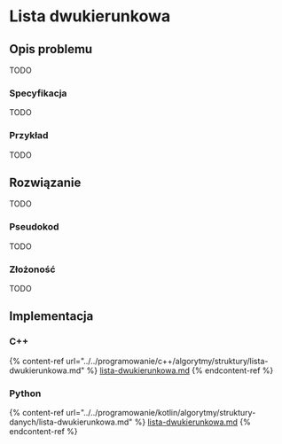 # Lista dwukierunkowa

## Opis problemu

TODO

### Specyfikacja

TODO

### Przykład

TODO

## Rozwiązanie

TODO

### Pseudokod

TODO

### Złożoność

TODO

## Implementacja

### C++

{% content-ref url="../../programowanie/c++/algorytmy/struktury/lista-dwukierunkowa.md" %}
[lista-dwukierunkowa.md](../../programowanie/c++/algorytmy/struktury/lista-dwukierunkowa.md)
{% endcontent-ref %}

### Python

{% content-ref url="../../programowanie/kotlin/algorytmy/struktury-danych/lista-dwukierunkowa.md" %}
[lista-dwukierunkowa.md](../../programowanie/kotlin/algorytmy/struktury-danych/lista-dwukierunkowa.md)
{% endcontent-ref %}
